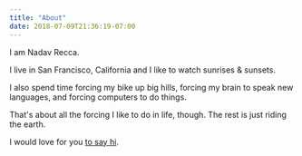 ```yaml
---
title: "About"
date: 2018-07-09T21:36:19-07:00
---
```


I am Nadav Recca.

I live in San Francisco, California and I like to watch sunrises & sunsets.

I also spend time forcing my bike up big hills, forcing my brain to speak new languages, and forcing computers to do things.

That's about all the forcing I like to do in life, though. The rest is just riding the earth.

I would love for you [to say hi](mailto:nadav@nadavrec.ca).
